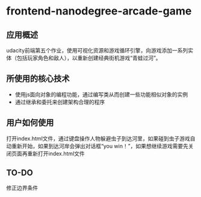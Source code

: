 # frontend-nanodegree-arcade-game
## 应用概述
udacity前端第五个作业，使用可视化资源和游戏循环引擎，向游戏添加一系列实体（包括玩家角色和敌人），以重新创建经典街机游戏“青蛙过河”。

## 所使用的核心技术
- 使用js面向对象的编程功能，通过编写类从而创建一些功能相似对象的实例
- 通过继承和委托来创建架构合理的程序

## 用户如何使用
打开index.html文件，通过键盘操作人物躲避虫子到达河里，如果碰到虫子游戏自动重新开始，如果到达河岸会弹出对话框“you win！”，如果想继续游戏需要先关闭页面再重新打开index.html文件

## TO-DO
修正边界条件
